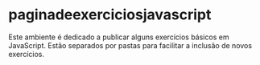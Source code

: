 # paginadeexerciciosjavascript

Este ambiente é dedicado a publicar alguns exercícios básicos em JavaScript. Estão separados por pastas para facilitar a inclusão de novos exercícios.
